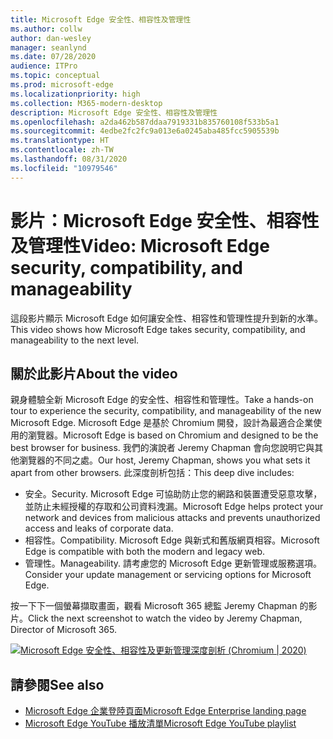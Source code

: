 ```yaml
---
title: Microsoft Edge 安全性、相容性及管理性
ms.author: collw
author: dan-wesley
manager: seanlynd
ms.date: 07/28/2020
audience: ITPro
ms.topic: conceptual
ms.prod: microsoft-edge
ms.localizationpriority: high
ms.collection: M365-modern-desktop
description: Microsoft Edge 安全性、相容性及管理性
ms.openlocfilehash: a2da462b587ddaa7919331b835760108f533b5a1
ms.sourcegitcommit: 4edbe2fc2fc9a013e6a0245aba485fcc5905539b
ms.translationtype: HT
ms.contentlocale: zh-TW
ms.lasthandoff: 08/31/2020
ms.locfileid: "10979546"
---
```

# <span data-ttu-id="fbe66-103">影片：Microsoft Edge 安全性、相容性及管理性</span><span class="sxs-lookup"><span data-stu-id="fbe66-103">Video: Microsoft Edge security, compatibility, and manageability</span></span>

<span data-ttu-id="fbe66-104">這段影片顯示 Microsoft Edge 如何讓安全性、相容性和管理性提升到新的水準。</span><span class="sxs-lookup"><span data-stu-id="fbe66-104">This video shows how Microsoft Edge takes security, compatibility, and manageability to the next level.</span></span>

## <span data-ttu-id="fbe66-105">關於此影片</span><span class="sxs-lookup"><span data-stu-id="fbe66-105">About the video</span></span>

<span data-ttu-id="fbe66-106">親身體驗全新 Microsoft Edge 的安全性、相容性和管理性。</span><span class="sxs-lookup"><span data-stu-id="fbe66-106">Take a hands-on tour to experience the security, compatibility, and manageability of the new Microsoft Edge.</span></span> <span data-ttu-id="fbe66-107">Microsoft Edge 是基於 Chromium 開發，設計為最適合企業使用的瀏覽器。</span><span class="sxs-lookup"><span data-stu-id="fbe66-107">Microsoft Edge is based on Chromium and designed to be the best browser for business.</span></span> <span data-ttu-id="fbe66-108">我們的演說者 Jeremy Chapman 會向您說明它與其他瀏覽器的不同之處。</span><span class="sxs-lookup"><span data-stu-id="fbe66-108">Our host, Jeremy Chapman, shows you what sets it apart from other browsers.</span></span> <span data-ttu-id="fbe66-109">此深度剖析包括：</span><span class="sxs-lookup"><span data-stu-id="fbe66-109">This deep dive includes:</span></span>

- <span data-ttu-id="fbe66-110">安全。</span><span class="sxs-lookup"><span data-stu-id="fbe66-110">Security.</span></span> <span data-ttu-id="fbe66-111">Microsoft Edge 可協助防止您的網路和裝置遭受惡意攻擊，並防止未經授權的存取和公司資料洩漏。</span><span class="sxs-lookup"><span data-stu-id="fbe66-111">Microsoft Edge helps protect your network and devices from malicious attacks and prevents unauthorized access and leaks of corporate data.</span></span>
- <span data-ttu-id="fbe66-112">相容性。</span><span class="sxs-lookup"><span data-stu-id="fbe66-112">Compatibility.</span></span> <span data-ttu-id="fbe66-113">Microsoft Edge 與新式和舊版網頁相容。</span><span class="sxs-lookup"><span data-stu-id="fbe66-113">Microsoft Edge is compatible with both the modern and legacy web.</span></span>
- <span data-ttu-id="fbe66-114">管理性。</span><span class="sxs-lookup"><span data-stu-id="fbe66-114">Manageability.</span></span> <span data-ttu-id="fbe66-115">請考慮您的 Microsoft Edge 更新管理或服務選項。</span><span class="sxs-lookup"><span data-stu-id="fbe66-115">Consider your update management or servicing options for Microsoft Edge.</span></span>

<span data-ttu-id="fbe66-116">按一下下一個螢幕擷取畫面，觀看 Microsoft 365 總監 Jeremy Chapman 的影片。</span><span class="sxs-lookup"><span data-stu-id="fbe66-116">Click the next screenshot to watch the video by Jeremy Chapman, Director of Microsoft 365.</span></span>
<!--
[![Video: Security, compatibility, and manageability](http://img.youtube.com/vi/uMmh_gNaM4I/0.jpg)](http://www.youtube.com/watch?v=uMmh_gNaM4I "Microsoft Edge security, compatibility, and update management deep dive (Chromium | 2020)")-->

[![Microsoft Edge 安全性、相容性及更新管理深度剖析 (Chromium | 2020)](https://res.cloudinary.com/marcomontalbano/image/upload/v1595890410/video_to_markdown/images/youtube--uMmh_gNaM4I-c05b58ac6eb4c4700831b2b3070cd403.jpg)](http://www.youtube.com/watch?v=uMmh_gNaM4I "Video: Security, compatibility, and manageability")

## <span data-ttu-id="fbe66-118">請參閱</span><span class="sxs-lookup"><span data-stu-id="fbe66-118">See also</span></span>

- [<span data-ttu-id="fbe66-119">Microsoft Edge 企業登陸頁面</span><span class="sxs-lookup"><span data-stu-id="fbe66-119">Microsoft Edge Enterprise landing page</span></span>](https://aka.ms/EdgeEnterprise)
- [<span data-ttu-id="fbe66-120">Microsoft Edge YouTube 播放清單</span><span class="sxs-lookup"><span data-stu-id="fbe66-120">Microsoft Edge YouTube playlist</span></span>](https://www.youtube.com/playlist?list=PLXtHYVsvn_b-uXh1tMeYpT-0iD8tD3tFy)